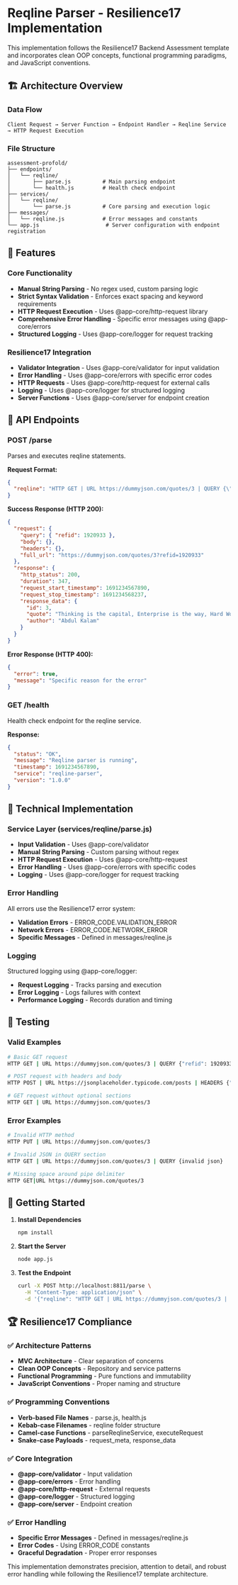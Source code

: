 # Reqline Parser - Resilience17 Implementation

This implementation follows the Resilience17 Backend Assessment template and incorporates clean OOP concepts, functional programming paradigms, and JavaScript conventions.

## 🏗️ Architecture Overview

### Data Flow
```
Client Request → Server Function → Endpoint Handler → Reqline Service → HTTP Request Execution
```

### File Structure
```
assessment-profold/
├── endpoints/
│   └── reqline/
│       ├── parse.js          # Main parsing endpoint
│       └── health.js         # Health check endpoint
├── services/
│   └── reqline/
│       └── parse.js          # Core parsing and execution logic
├── messages/
│   └── reqline.js            # Error messages and constants
└── app.js                     # Server configuration with endpoint registration
```

## 🎯 Features

### Core Functionality
- **Manual String Parsing** - No regex used, custom parsing logic
- **Strict Syntax Validation** - Enforces exact spacing and keyword requirements
- **HTTP Request Execution** - Uses @app-core/http-request library
- **Comprehensive Error Handling** - Specific error messages using @app-core/errors
- **Structured Logging** - Uses @app-core/logger for request tracking

### Resilience17 Integration
- **Validator Integration** - Uses @app-core/validator for input validation
- **Error Handling** - Uses @app-core/errors with specific error codes
- **HTTP Requests** - Uses @app-core/http-request for external calls
- **Logging** - Uses @app-core/logger for structured logging
- **Server Functions** - Uses @app-core/server for endpoint creation

## 📝 API Endpoints

### POST /parse
Parses and executes reqline statements.

**Request Format:**
```json
{
  "reqline": "HTTP GET | URL https://dummyjson.com/quotes/3 | QUERY {\"refid\": 1920933}"
}
```

**Success Response (HTTP 200):**
```json
{
  "request": {
    "query": { "refid": 1920933 },
    "body": {},
    "headers": {},
    "full_url": "https://dummyjson.com/quotes/3?refid=1920933"
  },
  "response": {
    "http_status": 200,
    "duration": 347,
    "request_start_timestamp": 1691234567890,
    "request_stop_timestamp": 1691234568237,
    "response_data": {
      "id": 3,
      "quote": "Thinking is the capital, Enterprise is the way, Hard Work is the solution.",
      "author": "Abdul Kalam"
    }
  }
}
```

**Error Response (HTTP 400):**
```json
{
  "error": true,
  "message": "Specific reason for the error"
}
```

### GET /health
Health check endpoint for the reqline service.

**Response:**
```json
{
  "status": "OK",
  "message": "Reqline parser is running",
  "timestamp": 1691234567890,
  "service": "reqline-parser",
  "version": "1.0.0"
}
```

## 🔧 Technical Implementation

### Service Layer (services/reqline/parse.js)
- **Input Validation** - Uses @app-core/validator
- **Manual String Parsing** - Custom parsing without regex
- **HTTP Request Execution** - Uses @app-core/http-request
- **Error Handling** - Uses @app-core/errors with specific codes
- **Logging** - Uses @app-core/logger for request tracking

### Error Handling
All errors use the Resilience17 error system:
- **Validation Errors** - ERROR_CODE.VALIDATION_ERROR
- **Network Errors** - ERROR_CODE.NETWORK_ERROR
- **Specific Messages** - Defined in messages/reqline.js

### Logging
Structured logging using @app-core/logger:
- **Request Logging** - Tracks parsing and execution
- **Error Logging** - Logs failures with context
- **Performance Logging** - Records duration and timing

## 🧪 Testing

### Valid Examples
```bash
# Basic GET request
HTTP GET | URL https://dummyjson.com/quotes/3 | QUERY {"refid": 1920933}

# POST request with headers and body
HTTP POST | URL https://jsonplaceholder.typicode.com/posts | HEADERS {"Content-Type": "application/json"} | BODY {"title": "Test Post", "body": "This is a test", "userId": 1}

# GET request without optional sections
HTTP GET | URL https://dummyjson.com/quotes/3
```

### Error Examples
```bash
# Invalid HTTP method
HTTP PUT | URL https://dummyjson.com/quotes/3

# Invalid JSON in QUERY section
HTTP GET | URL https://dummyjson.com/quotes/3 | QUERY {invalid json}

# Missing space around pipe delimiter
HTTP GET|URL https://dummyjson.com/quotes/3
```

## 🚀 Getting Started

1. **Install Dependencies**
   ```bash
   npm install
   ```

2. **Start the Server**
   ```bash
   node app.js
   ```

3. **Test the Endpoint**
   ```bash
   curl -X POST http://localhost:8811/parse \
     -H "Content-Type: application/json" \
     -d '{"reqline": "HTTP GET | URL https://dummyjson.com/quotes/3 | QUERY {\"refid\": 1920933}"}'
   ```

## 🏆 Resilience17 Compliance

### ✅ Architecture Patterns
- **MVC Architecture** - Clear separation of concerns
- **Clean OOP Concepts** - Repository and service patterns
- **Functional Programming** - Pure functions and immutability
- **JavaScript Conventions** - Proper naming and structure

### ✅ Programming Conventions
- **Verb-based File Names** - parse.js, health.js
- **Kebab-case Filenames** - reqline folder structure
- **Camel-case Functions** - parseReqlineService, executeRequest
- **Snake-case Payloads** - request_meta, response_data

### ✅ Core Integration
- **@app-core/validator** - Input validation
- **@app-core/errors** - Error handling
- **@app-core/http-request** - External requests
- **@app-core/logger** - Structured logging
- **@app-core/server** - Endpoint creation

### ✅ Error Handling
- **Specific Error Messages** - Defined in messages/reqline.js
- **Error Codes** - Using ERROR_CODE constants
- **Graceful Degradation** - Proper error responses

This implementation demonstrates precision, attention to detail, and robust error handling while following the Resilience17 template architecture. 
